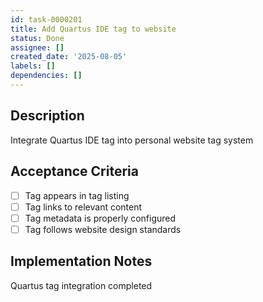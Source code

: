 ```yaml
---
id: task-0000201
title: Add Quartus IDE tag to website
status: Done
assignee: []
created_date: '2025-08-05'
labels: []
dependencies: []
---
```


## Description

Integrate Quartus IDE tag into personal website tag system

## Acceptance Criteria

- [ ] Tag appears in tag listing
- [ ] Tag links to relevant content
- [ ] Tag metadata is properly configured
- [ ] Tag follows website design standards

## Implementation Notes

Quartus tag integration completed
